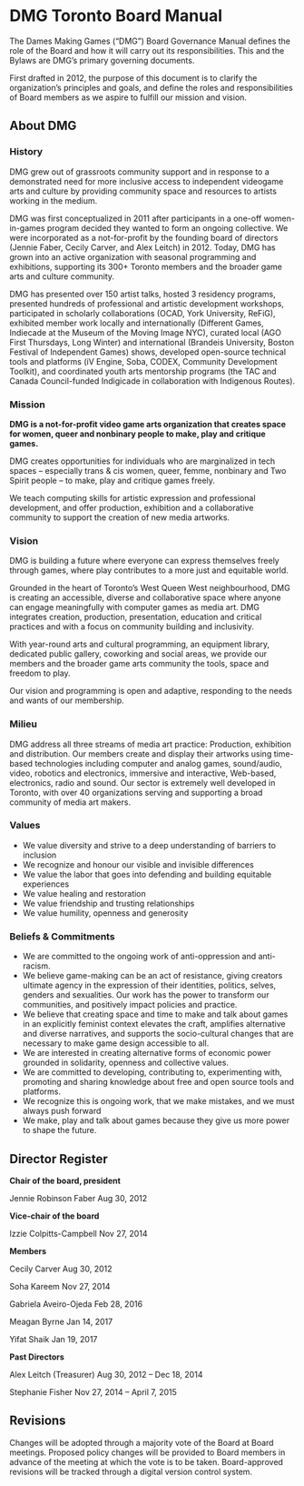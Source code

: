 # DMG Toronto Board Manual

The Dames Making Games (“DMG”) Board Governance Manual defines the role of the Board and how it will carry out its responsibilities. This and the Bylaws are DMG’s primary governing documents.

First drafted in 2012, the purpose of this document is to clarify the organization’s principles and goals, and define the roles and responsibilities of Board members as we aspire to fulfill our mission and vision.

## About DMG

### History

DMG grew out of grassroots community support and in response to a demonstrated need for more inclusive access to independent videogame arts and culture by providing community space and resources to artists working in the medium.

DMG was first conceptualized in 2011 after participants in a one-off women-in-games program decided they wanted to form an ongoing collective. We were incorporated as a not-for-profit by the founding board of directors (Jennie Faber, Cecily Carver, and Alex Leitch) in 2012. Today, DMG has grown into an active organization with seasonal programming and exhibitions, supporting its 300+ Toronto members and the broader game arts and culture community.

DMG has presented over 150 artist talks, hosted 3 residency programs, presented hundreds of professional and artistic development workshops, participated in scholarly collaborations (OCAD, York University, ReFiG), exhibited member work locally and internationally (Different Games, Indiecade at the Museum of the Moving Image NYC), curated local (AGO First Thursdays, Long Winter) and international (Brandeis University, Boston Festival of Independent Games) shows, developed open-source technical tools and platforms (iV Engine, Soba, CODEX, Community Development Toolkit), and coordinated youth arts mentorship programs (the TAC and Canada Council-funded Indigicade in collaboration with Indigenous Routes).

### Mission

**DMG is a not-for-profit video game arts organization that creates space for women, queer and nonbinary people to make, play and critique games.**

DMG creates opportunities for individuals who are marginalized in tech spaces – especially trans & cis women, queer, femme, nonbinary and Two Spirit people – to make, play and critique games freely.

We teach computing skills for artistic expression and professional development, and offer production, exhibition and a collaborative community to support the creation of new media artworks.

### Vision

DMG is building a future where everyone can express themselves freely through games, where play contributes to a more just and equitable world.

Grounded in the heart of Toronto’s West Queen West neighbourhood, DMG is creating an accessible, diverse and collaborative space where anyone can engage meaningfully with computer games as media art. DMG integrates creation, production, presentation, education and critical practices and with a focus on community building and inclusivity.

With year-round arts and cultural programming, an equipment library, dedicated public gallery, coworking and social areas, we provide our members and the broader game arts community the tools, space and freedom to play.

Our vision and programming is open and adaptive, responding to the needs and wants of our membership.

### Milieu

DMG address all three streams of media art practice: Production, exhibition and distribution. Our members create and display their artworks using time-based technologies including computer and analog games, sound/audio, video, robotics and electronics, immersive and interactive, Web-based, electronics, radio and sound.
Our sector is extremely well developed in Toronto, with over 40 organizations serving and supporting a broad community of media art makers. 

### Values

- We value diversity and strive to a deep understanding of barriers to inclusion
- We recognize and honour our visible and invisible differences
- We value the labor that goes into defending and building equitable experiences
- We value healing and restoration
- We value friendship and trusting relationships
- We value humility, openness and generosity

### Beliefs & Commitments

- We are committed to the ongoing work of anti-oppression and anti-racism.
- We believe game-making can be an act of resistance, giving creators ultimate agency in the expression of their identities, politics, selves, genders and sexualities. Our work has the power to transform our communities, and positively impact policies and practice.
- We believe that creating space and time to make and talk about games in an explicitly feminist context elevates the craft, amplifies alternative and diverse narratives, and supports the socio-cultural changes that are necessary to make game design accessible to all.
- We are interested in creating alternative forms of economic power grounded in solidarity, openness and collective values.
- We are committed to developing, contributing to, experimenting with, promoting and sharing knowledge about free and open source tools and platforms.
- We recognize this is ongoing work, that we make mistakes, and we must always push forward
- We make, play and talk about games because they give us more power to shape the future.

## Director Register

**Chair of the board, president**

Jennie Robinson Faber
Aug 30, 2012

**Vice-chair of the board**

Izzie Colpitts-Campbell
Nov 27, 2014

**Members**

Cecily Carver
Aug 30, 2012

Soha Kareem
Nov 27, 2014

Gabriela Aveiro-Ojeda
Feb 28, 2016

Meagan Byrne
Jan 14, 2017

Yifat Shaik
Jan 19, 2017

**Past Directors**

Alex Leitch (Treasurer)
Aug 30, 2012 – Dec 18, 2014

Stephanie Fisher
Nov 27, 2014 – April 7, 2015

## Revisions

Changes will be adopted through a majority vote of the Board at Board meetings. Proposed policy changes will be provided to Board members in advance of the meeting at which the vote is to be taken. Board-approved revisions will be tracked through a digital version control system.

